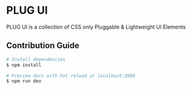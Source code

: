 # PLUG UI
PLUG UI is a collection of CSS only Pluggable & Lightweight UI Elements

## Contribution Guide

```bash
# Install dependencies
$ npm install

# Preview docs with hot reload at localhost:3000
$ npm run dev
```